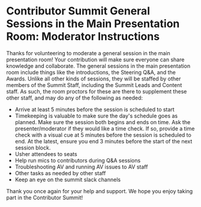 # Contributor Summit General Sessions in the Main Presentation Room: Moderator Instructions

Thanks for volunteering to moderate a general session in the main presentation room! 
Your contribution will make sure everyone can share knowledge and collaborate.
The general sessions in the main presentation room include things like the introductions, the Steering Q&A, and the Awards. Unlike all other kinds of sessions, they will be staffed by other members of the Summit Staff, including the Summit Leads and Content staff. As such, the room proctors for these are there to supplement these other staff, and may do any of the following as needed:

* Arrive at least 5 minutes before the session is scheduled to start
* Timekeeping is valuable to make sure the day's schedule goes as planned. Make sure the session both begins and ends on time. Ask the presenter/moderator if they would like a time check. If so, provide a time check with a visual cue at 5 minutes before the session is scheduled to end. At the latest, ensure you end 3 minutes before the start of the next session block.
* Usher attendees to seats
* Help run mics to contributors during Q&A sessions
* Troubleshooting AV and running AV issues to AV staff
* Other tasks as needed by other staff
* Keep an eye on the summit slack channels

Thank you once again for your help and support. We hope you enjoy taking part in the Contributor Summit!

